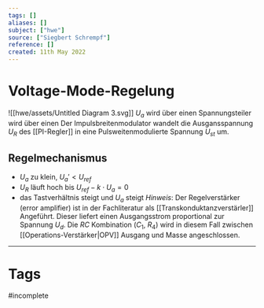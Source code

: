 ```yaml
---
tags: []
aliases: []
subject: ["hwe"]
source: ["Siegbert Schrempf"]
reference: []
created: 11th May 2022
---
```


# Voltage-Mode-Regelung
![[hwe/assets/Untitled Diagram 3.svg]]
$U_{a}$ wird über einen Spannungsteiler wird über einen 
Der Impulsbreitenmodulator wandelt die Ausgansspannung $U_{R}$ des [[PI-Regler]] in eine Pulsweitenmodulierte Spannung $U_{st}$ um.

## Regelmechanismus
- $U_{a}$ zu klein, $U_{a}' < U_{ref}$
- $U_{R}$ läuft hoch bis $U_{ref}-k\cdot U_{a} = 0$
- das Tastverhältnis steigt und $U_{a}$ steigt
_Hinweis_:
Der Regelverstärker (error amplifier) ist in der Fachliteratur als [[Transkonduktanzverstärler]] Angeführt. Dieser liefert einen Ausgangsstrom proportional zur Spannung $U_{d}$. Die $RC$ Kombination ($C_{1}$, $R_{4}$) wird in diesem Fall zwischen [[Operations-Verstärker|OPV]] Ausgang und Masse angeschlossen.
 

---
# Tags
#incomplete 